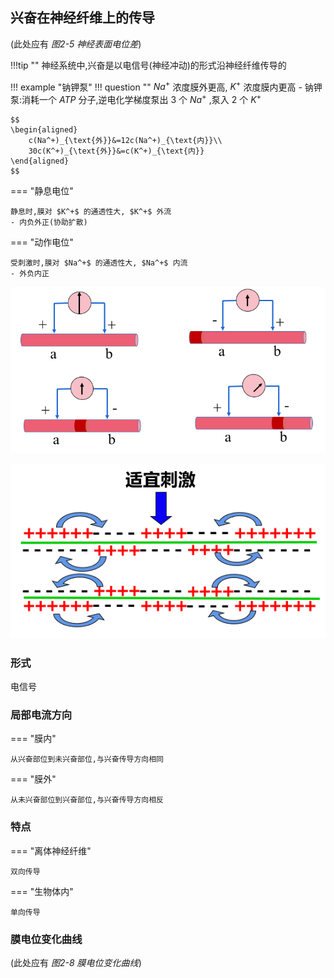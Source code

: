 ## 兴奋在神经纤维上的传导

(此处应有 *图2-5 神经表面电位差*)

!!!tip ""
    神经系统中,兴奋是以电信号(神经冲动)的形式沿神经纤维传导的

!!! example "钠钾泵"
    !!! question ""
        $Na^+$ 浓度膜外更高, $K^+$ 浓度膜内更高
    - 钠钾泵:消耗一个 $ATP$ 分子,逆电化学梯度泵出 $3$ 个 $Na^+$ ,泵入 $2$ 个 $K^+$
    
    $$
    \begin{aligned}
        c(Na^+)_{\text{外}}&=12c(Na^+)_{\text{内}}\\
        30c(K^+)_{\text{外}}&=c(K^+)_{\text{内}}
    \end{aligned}
    $$

=== "静息电位"

    静息时,膜对 $K^+$ 的通透性大, $K^+$ 外流
    - 内负外正(协助扩散)

=== "动作电位"

    受刺激时,膜对 $Na^+$ 的通透性大, $Na^+$ 内流
    - 外负内正

![图2-6 静息/动作电位](./src/6.png)

![图2-7 兴奋的传导](./src/7.png)

### 形式

电信号

### 局部电流方向

=== "膜内"

    从兴奋部位到未兴奋部位,与兴奋传导方向相同

=== "膜外"

    从未兴奋部位到兴奋部位,与兴奋传导方向相反

### 特点

=== "离体神经纤维"

    双向传导

=== "生物体内"

    单向传导

### 膜电位变化曲线

(此处应有 *图2-8 膜电位变化曲线*)